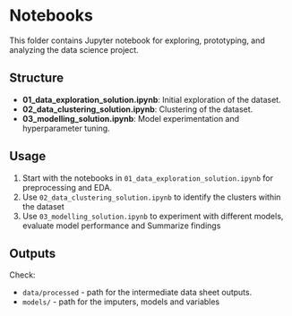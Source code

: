 # Notebooks

This folder contains Jupyter notebook for exploring, prototyping, and analyzing the data science project.

## Structure

- **01_data_exploration_solution.ipynb**: Initial exploration of the dataset.
- **02_data_clustering_solution.ipynb**: Clustering of the dataset.
- **03_modelling_solution.ipynb**: Model experimentation and hyperparameter tuning.
  
## Usage

1. Start with the notebooks in `01_data_exploration_solution.ipynb` for preprocessing and EDA.
2. Use `02_data_clustering_solution.ipynb` to identify the clusters within the dataset
3. Use `03_modelling_solution.ipynb` to experiment with different models, evaluate model performance and Summarize findings  

## Outputs

Check:
- `data/processed` - path for the intermediate data sheet outputs.
- `models/` - path for the imputers, models and variables
